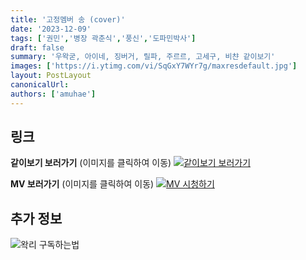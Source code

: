 ```yaml
---
title: '고정멤버 송 (cover)'
date: '2023-12-09'
tags: ['권민','병장 곽춘식','풍신','도파민박사']
draft: false
summary: '우왁굳, 아이네, 징버거, 릴파, 주르르, 고세구, 비챤 같이보기'
images: ['https://i.ytimg.com/vi/SqGxY7WYr7g/maxresdefault.jpg']
layout: PostLayout
canonicalUrl:
authors: ['amuhae']
---
```


## 링크

**같이보기 보러가기** (이미지를 클릭하여 이동)
[![같이보기 보러가기](https://cdn.discordapp.com/attachments/1136601898116464710/1137050327938506852/logo.png)](https://cafe.naver.com/steamindiegame/13950704)

**MV 보러가기** (이미지를 클릭하여 이동)
[![MV 시청하기](https://i.ytimg.com/vi/SqGxY7WYr7g/maxresdefault.jpg)](https://youtu.be/SqGxY7WYr7g?si=tTjRfjWNgYUofIfp)

## 추가 정보

![왁리 구독하는법](https://cdn.discordapp.com/attachments/1136601898116464710/1137049857136267374/--2cut.gif)